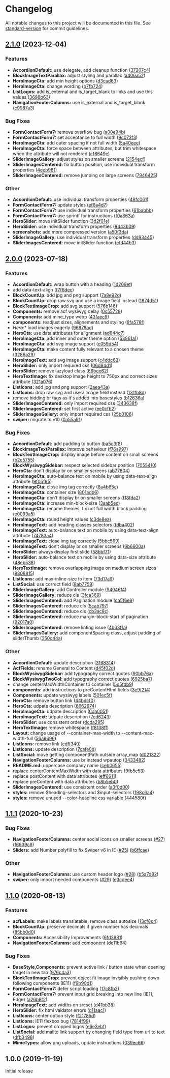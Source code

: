 # Changelog

All notable changes to this project will be documented in this file. See [standard-version](https://github.com/conventional-changelog/standard-version) for commit guidelines.

## [2.1.0](https://github.com/bleech/PremiumComponents/compare/v2.0.0...v2.1.0) (2023-12-04)


### Features

* **AccordionDefault:** use delegate, add cleanup function ([37207c4](https://github.com/bleech/PremiumComponents/commit/37207c4631db38f9dae4f6cd9573721907b79864))
* **BlockImageTextParallax:** adjust styling and parallax ([a406a52](https://github.com/bleech/PremiumComponents/commit/a406a52b0eb5695d79c6611ceb9519240484910f))
* **HeroImageCta:** add min height options ([d3cad63](https://github.com/bleech/PremiumComponents/commit/d3cad635ed162d56e8d1d7d8d360ecdeb2af3046))
* **HeroImageCta:** change wording ([b7fb724](https://github.com/bleech/PremiumComponents/commit/b7fb724d6e5357594cef07bfeff1c2634d50f2f2))
* **ListLogos:** add is_external and is_target_blank to links and use this values ([3698b63](https://github.com/bleech/PremiumComponents/commit/3698b63d31421196b08ed31e8ec9527bea9d0606))
* **NavigationFooterColumns:** use is_external and is_target_blank ([c9987a3](https://github.com/bleech/PremiumComponents/commit/c9987a3d3a25a8ad6abd9f4bca33259e09d234d6))


### Bug Fixes

* **FormContactForm7:** remove overflow bug ([a00e94b](https://github.com/bleech/PremiumComponents/commit/a00e94b3cc6ad22a0817c4dd775d24128d027c22))
* **FormContactForm7:** set acceptance to full width ([9c073f3](https://github.com/bleech/PremiumComponents/commit/9c073f31e2551ef0be2988554fe1a6e4d3c7fa4d))
* **HeroImageCta:** add outer spacing if not full width ([5a40eee](https://github.com/bleech/PremiumComponents/commit/5a40eee5e036fd2fa4e3932ef21d93b00f71f0a8))
* **HeroImageCta:** force space between attributes, but trim whitespace when the attribute will not rendered ([cf6649e](https://github.com/bleech/PremiumComponents/commit/cf6649e3743e29eb8bc19a73db5f2abc199d91d0))
* **SliderImageGallery:** adjust styles on smaller screens ([2154ecf](https://github.com/bleech/PremiumComponents/commit/2154ecf4d2333aeb670a5afa7020fd82b84871ea))
* **SliderImagesCentered:** fix button position, use individual transform properties ([4eeb981](https://github.com/bleech/PremiumComponents/commit/4eeb98122dd912cf1392a7bee6dfad4689e72c9b))
* **SliderImagesCentered:** remove jumping on large screens ([7946425](https://github.com/bleech/PremiumComponents/commit/794642593623d0583dc74db36d9efe1b8e0e3d9f))


### Other

* **AccordionDefault:** use individual transform properties ([48fc061](https://github.com/bleech/PremiumComponents/commit/48fc0610f0fb8d0eb897bb017ef51ee4a0371f3e))
* **FormContactForm7:** update styles ([ef6a4d7](https://github.com/bleech/PremiumComponents/commit/ef6a4d70b279a3119e6bdc1564206fb2ef2d408e))
* **FormContactForm7:** use individual transform properties ([61babbb](https://github.com/bleech/PremiumComponents/commit/61babbb5faa166f82e579822c235fbed8fdf469a))
* **FormContactForm7:** use sprintf for instructions ([f0a863a](https://github.com/bleech/PremiumComponents/commit/f0a863a5d969b75944a5aa57d8beda0e7012ab07))
* **HeroSlider:** move initSlider function ([3d2f01e](https://github.com/bleech/PremiumComponents/commit/3d2f01e571964b460342ef1e0180c86d90bd3107))
* **HeroSlider:** use individual transform properties ([8443b09](https://github.com/bleech/PremiumComponents/commit/8443b0942d9b78556d654846a9d6a5b62eb5ea7c))
* **screenshots:** add more compressed version ([a50f3da](https://github.com/bleech/PremiumComponents/commit/a50f3dac5e6d868d5c32995202513ce98978b744))
* **SliderImageGallery:** use individual transform properties ([dd93445](https://github.com/bleech/PremiumComponents/commit/dd9344551fe456f00cf7d6027ca44782414a9111))
* **SliderImagesCentered:** move initSlider function ([efd44b3](https://github.com/bleech/PremiumComponents/commit/efd44b350b03af367e6f4252c386957fd5ae995d))

## [2.0.0](https://github.com/bleech/PremiumComponents/compare/v1.1.1...v2.0.0) (2023-07-18)


### Features

* **AccordionDefault:** wrap button with a heading ([1d209ef](https://github.com/bleech/PremiumComponents/commit/1d209ef4b5b777dc37bb7a57312db6c94b106f57))
* add data-text-align ([f7f6dec](https://github.com/bleech/PremiumComponents/commit/f7f6decb92c17e16de97ef3927497f88c55ac105))
* **BlockCountUp:** add jpg and png support ([7a8e92d](https://github.com/bleech/PremiumComponents/commit/7a8e92d8a2592c552c804c218d46e41ec69f673b))
* **BlockCountUp:** drop raw svg and use a image field instead ([1874d51](https://github.com/bleech/PremiumComponents/commit/1874d51530c77feaca67020dfdef5f9039b3e3bc))
* **BlockTextImageCrop:** add svg support ([576b146](https://github.com/bleech/PremiumComponents/commit/576b146c48acc5b9bd5875051efae8a9179dd3af))
* **Components:**  remove acf wysiwyg delay ([0c55728](https://github.com/bleech/PremiumComponents/commit/0c55728945fc60a8b5450907249cd868f4f23d05))
* **Components:** add mine_type webp ([43faec9](https://github.com/bleech/PremiumComponents/commit/43faec91f18f730709802643116552d77f6be5b9))
* **components:** readjust sizes, alignements and styling ([8fa578f](https://github.com/bleech/PremiumComponents/commit/8fa578f410bd30f70e893f9872d8ceffa587e48d))
* **Hero*:** load images eagerly ([96876ad](https://github.com/bleech/PremiumComponents/commit/96876ad5351c2de59f6fea7ab7e592defe16561e))
* **HeroCta:** use data attributes for alignment ([ad844c7](https://github.com/bleech/PremiumComponents/commit/ad844c72b8afe8e0ffeee699df7287ebfbb13d40))
* **HeroImageCta:** add inner and outer theme option ([53961a1](https://github.com/bleech/PremiumComponents/commit/53961a1db7b810418296aba06655c4f96c422a10))
* **HeroImageCta:** add svg image support ([c059d54](https://github.com/bleech/PremiumComponents/commit/c059d5473e7b9bdff55393041888158dd33fcdf1))
* **HeroImageCta:** make content fully relevant to a chosen theme ([3286a29](https://github.com/bleech/PremiumComponents/commit/3286a29f7b40d31b91b4b8d6f84b44b33543d64d))
* **HeroImageText:** add svg image support ([c4ddc63](https://github.com/bleech/PremiumComponents/commit/c4ddc63e5dbc71eec0e9b108ad83137a8c0de952))
* **HeroSlider:** only import required css ([06d84d1](https://github.com/bleech/PremiumComponents/commit/06d84d18cb756799d173a08cfc10beed50517168))
* **HeroSlider:** remove lazyload class ([66bee62](https://github.com/bleech/PremiumComponents/commit/66bee6226ff2552c43235cc13d458a374406d492))
* **HeroTextImage:** fix desktop image height to 750px and correct sizes attribute ([321a076](https://github.com/bleech/PremiumComponents/commit/321a076cb6012573db1dba3c50f02bedfb97f06d))
* **ListIcons:** add jpg and png support ([2aea43a](https://github.com/bleech/PremiumComponents/commit/2aea43a85fefb3067190ebce62a5440dd9fc74e3))
* **ListIcons:** drop raw svg and use a image field instead ([131fb8d](https://github.com/bleech/PremiumComponents/commit/131fb8d27cda0160aa9e5c442c5692282e92f7a6))
* remove hidding br tags as it's added into basestyles ([b12636a](https://github.com/bleech/PremiumComponents/commit/b12636a0b1e0882e121c62047dc5fb75656ae985))
* **SliderImagesCentered:** only import required css ([343638f](https://github.com/bleech/PremiumComponents/commit/343638f5784956c9fde4e7f3e585bf317ad03b20))
* **SliderImagesCentered:** set first active ([ee0cfb2](https://github.com/bleech/PremiumComponents/commit/ee0cfb28f20854b636fb150a770f3a38aa78c7da))
* **SliderImagesGallery:** only import required css ([25b0106](https://github.com/bleech/PremiumComponents/commit/25b0106403343969bfd1d2f5907a7a3773129379))
* **swiper:** migrate to v10 ([0a55a91](https://github.com/bleech/PremiumComponents/commit/0a55a917af010b634e21aea162bbf8e2d050b278))


### Bug Fixes

* **AccordionDefault:** add padding to button ([ba5c3f8](https://github.com/bleech/PremiumComponents/commit/ba5c3f881897c65acd8ccee2bf75500c2a59d713))
* **BlockImageTextParallax:** improve behaviour ([f76a997](https://github.com/bleech/PremiumComponents/commit/f76a997abc86bca196219329a4262f5bd38daada))
* **BlockTextImageCrop:** display image before content on small screens ([b2e5755](https://github.com/bleech/PremiumComponents/commit/b2e5755029c7a2a205d6bc7fcba6e364a1b9d2f9))
* **BlockWysiwygSidebar:** respect selected sidebar position ([7055410](https://github.com/bleech/PremiumComponents/commit/7055410ed2644115deba6187ef4b21afd7f130ec))
* **HeroCta:** don’t display br on smaller screens ([ab77804](https://github.com/bleech/PremiumComponents/commit/ab77804a1aee0abf69c678febfc3b3471a5761a2))
* **HeroImageCta:** auto-balance text on mobile by using data-text-align attribute ([9f05f95](https://github.com/bleech/PremiumComponents/commit/9f05f950a66bf36d04f73fd880f6ccac7f2560fa))
* **HeroImageCta:** close img tag correctly ([8a4b65e](https://github.com/bleech/PremiumComponents/commit/8a4b65e367ba206762afbb3e08421fac0dc8b2c7))
* **HeroImageCta:** container size ([801adb6](https://github.com/bleech/PremiumComponents/commit/801adb6b91ce15560eb661d1cec474615308d0cb))
* **HeroImageCta:** don’t display br on smaller screens ([f18fda2](https://github.com/bleech/PremiumComponents/commit/f18fda224392555fd80d27676e66e99810dc068b))
* **HeroImageCta:** increase min-block-size ([3aab5ec](https://github.com/bleech/PremiumComponents/commit/3aab5ec5391d1336052b841d83a83214625bd206))
* **HeroImageCta:** rename themes, fix not full width block padding ([e0093a5](https://github.com/bleech/PremiumComponents/commit/e0093a5ac1902e9b25253bda2503ac4b8779b286))
* **HeroImageCta:** round height values ([c3de8ea](https://github.com/bleech/PremiumComponents/commit/c3de8eabd7b015ef72e7daee8fc76c22b9ce2d88))
* **HeroImageText:** add heading classes selectors ([fdba402](https://github.com/bleech/PremiumComponents/commit/fdba402ba99a6542741a7b306941822cc6671577))
* **HeroImageText:** auto-balance text on mobile by using data-text-align attribute ([74783a4](https://github.com/bleech/PremiumComponents/commit/74783a4f618957b317aff1c3e1ace7500da22841))
* **HeroImageText:** close img tag correctly ([5bbc569](https://github.com/bleech/PremiumComponents/commit/5bbc569ae719d1baf0a953044b73c47e0fb18520))
* **HeroImageText:** don’t display br on smaller screens ([6b6600a](https://github.com/bleech/PremiumComponents/commit/6b6600a7435f3647052933d3552748a576be1ebb))
* **HeroSlider:** always display first slide ([58bbf71](https://github.com/bleech/PremiumComponents/commit/58bbf7154014911f4bc06bc03afb3b62dfd563c5))
* **HeroSlider:** auto-balance text on mobile by using data-size attribute ([48eb538](https://github.com/bleech/PremiumComponents/commit/48eb538d8d090259ae06a95d6564538551466235))
* **HeroTextImage:** remove overlapping image on medium screen sizes ([9808815](https://github.com/bleech/PremiumComponents/commit/98088152028135688dbfede558ad22c9b83860fd))
* **ListIcons:** add max-inline-size to item ([73d17a9](https://github.com/bleech/PremiumComponents/commit/73d17a9d9973f2f691b0a787525a92737588c450))
* **ListSocial:** use correct field ([8ab7759](https://github.com/bleech/PremiumComponents/commit/8ab7759d79df52d6b743de3ccfe0f3c0fdde208a))
* **SliderImageGallery:** add Controller module ([94046f4](https://github.com/bleech/PremiumComponents/commit/94046f4a2ebed2502d0951298904beec85b96eed))
* **SliderImageGallery:** reduce cls ([3fca369](https://github.com/bleech/PremiumComponents/commit/3fca369f4821a4f448ff5b27b5898188a2cedebd))
* **SliderImagesCentered:** add Pagination module ([ca5f6e9](https://github.com/bleech/PremiumComponents/commit/ca5f6e93e56524e50193f62c6e36449ffa03a1b9))
* **SliderImagesCentered:** reduce cls ([5cab797](https://github.com/bleech/PremiumComponents/commit/5cab79782725fdcd369b1dbc8203c1ec6fdebe93))
* **SliderImagesCentered:** reduce cls ([cb3ac8c](https://github.com/bleech/PremiumComponents/commit/cb3ac8cbcac6c857e7bdab4671fb356ce218cfa1))
* **SliderImagesCentered:** reduce margin-block-start of pagination ([92017a0](https://github.com/bleech/PremiumComponents/commit/92017a01ef204bb3d5672e94e4cb429f7e7458a2))
* **SliderImagesCentered:** remove linting issue ([4b63f1a](https://github.com/bleech/PremiumComponents/commit/4b63f1af8390c92f904b2737f7db947f79f8ead6))
* **SliderImagesGallery:** add componentSpacing class, adjust padding of sliderThumb ([350c44a](https://github.com/bleech/PremiumComponents/commit/350c44ac51d14a951a872753e9e7d75323c5db88))


### Other

* **AccordionDefault:** update description ([3168314](https://github.com/bleech/PremiumComponents/commit/31683149dd174ad93a61e2aca80986b77555a3ba))
* **AcfFields:** rename General to Content ([d45f02d](https://github.com/bleech/PremiumComponents/commit/d45f02d4ecfc72bd33fcdba42bb0b39b75d1db54))
* **BlockWysiwygSidebar:** add typography correct quotes ([90bb76a](https://github.com/bleech/PremiumComponents/commit/90bb76a983e89f4e9228516884958492c8c71292))
* **BlockWysiwygTwoCol:** add typography correct quotes ([6925ba7](https://github.com/bleech/PremiumComponents/commit/6925ba7983343e48f773532ea65c68ff11605d32))
* change centerMaxWidthContainer to container ([5d5fdb9](https://github.com/bleech/PremiumComponents/commit/5d5fdb9b0966dc7c12772f79b60b433816eabff1))
* **components:** add instructions to preContentHtml fields ([3e9f214](https://github.com/bleech/PremiumComponents/commit/3e9f21462af6ad09cc50ab15575330103adb6aea))
* **Components:** update wysiwyg labels ([501ec5f](https://github.com/bleech/PremiumComponents/commit/501ec5fa7178aad91bdc6d1e03fedcbe7de3bb7b))
* **HeroCta:** remove button link ([44bdcf0](https://github.com/bleech/PremiumComponents/commit/44bdcf01d19fe628b29d7eb8637451a874babf0d))
* **HeroCta:** udpate description ([6662974](https://github.com/bleech/PremiumComponents/commit/6662974c731d724e18300b928bc896008f048242))
* **HeroImageCta:** udpate description ([6da0051](https://github.com/bleech/PremiumComponents/commit/6da0051266232e219b52e74e70b6b45a6c4e7c01))
* **HeroImageText:** udpate description ([7cd6243](https://github.com/bleech/PremiumComponents/commit/7cd62430e114528464145babca991ba3f7dd8243))
* **HeroSlider:** use consistent order ([dcda295](https://github.com/bleech/PremiumComponents/commit/dcda295b0a459a06b5804e2f5d30f8e3ab309941))
* **HeroTextImage:** remove whitespace ([f8138ff](https://github.com/bleech/PremiumComponents/commit/f8138ffed4c6f1a506930d1206c45d859062725a))
* **Layout:** change usage of --container-max-width to --content-max-width-full ([56a9696](https://github.com/bleech/PremiumComponents/commit/56a96967313c1f9b02217e7e80659a574988b872))
* **ListIcons:** remove link ([edff340](https://github.com/bleech/PremiumComponents/commit/edff34051f2aa5f3f95231a5b76474c8204fd4a9))
* **ListIcons:** update description ([7cafe0d](https://github.com/bleech/PremiumComponents/commit/7cafe0d9f882f99dc8a8164f83cfe77951fa4100))
* **ListSocial:** move getting componentPath outside array_map ([d021322](https://github.com/bleech/PremiumComponents/commit/d021322e250d283f465b32c35d460727bb8ab860))
* **NavigationFooterColumns:** use br instead wpautop ([0433482](https://github.com/bleech/PremiumComponents/commit/04334822684020dd1bfbbf95502b09e580cd60f2))
* **README.md:** uppercase company name ([ceb0655](https://github.com/bleech/PremiumComponents/commit/ceb06557a5a1af9dcb82f0f420736fffd4645dcc))
* replace centerContentMaxWidth with data attributes ([9fb5c53](https://github.com/bleech/PremiumComponents/commit/9fb5c53498fd57f7828a504d80e5ec8263650759))
* replace postContent with data attributes ([eff6611](https://github.com/bleech/PremiumComponents/commit/eff6611d0459250b4f0b2b1b67a4497f130a16d9))
* replace preContent with data attributes ([b8b5eb0](https://github.com/bleech/PremiumComponents/commit/b8b5eb01c556e7adc2bfad3649d495eff63b0265))
* **SliderImagesCentered:** use consistent order ([a3f0d00](https://github.com/bleech/PremiumComponents/commit/a3f0d00fd87eed02fd7b855f342dbbb637623178))
* **styles:** remove $heading-selectors and $input-selectors ([198c6a4](https://github.com/bleech/PremiumComponents/commit/198c6a4869d24a62343b9b4952892d748d6ab5ab))
* **styles:** remove unused --color-headline css variable ([444580f](https://github.com/bleech/PremiumComponents/commit/444580f6f2ed98c37601673ad7fdf046b5a2c911))

## [1.1.1](https://github.com/bleech/PremiumComponents/compare/v1.1.0...v1.1.1) (2020-10-23)


### Bug Fixes

* **NavigationFooterColumns:** center social icons on smaller screens ([#27](https://github.com/bleech/PremiumComponents/issues/27)) ([f6639c9](https://github.com/bleech/PremiumComponents/commit/f6639c9e20a0af82a6cfb383095a80c43e9340ec))
* **Sliders:** add Number polyfill to fix Swiper v6 in IE ([#25](https://github.com/bleech/PremiumComponents/issues/25)) ([b6ffcae](https://github.com/bleech/PremiumComponents/commit/b6ffcae08d78bb2bd6d39afe315dbbf4a597ef63))


### Other

* **NavigationFooterColumns:** use custom header logo ([#28](https://github.com/bleech/PremiumComponents/issues/28)) ([b5a7d82](https://github.com/bleech/PremiumComponents/commit/b5a7d820c937405d3e8e5be911841978ad07cee4))
* **swiper:** only import needed components ([#29](https://github.com/bleech/PremiumComponents/issues/29)) ([e3cdee4](https://github.com/bleech/PremiumComponents/commit/e3cdee4ef0c224dde98f2255a505b290365dba26))

## [1.1.0](https://github.com/bleech/PremiumComponents/compare/v1.0.0...v1.1.0) (2020-08-13)


### Features

* **acfLabels:** make labels translatable, remove class autosize ([13cf8c4](https://github.com/bleech/PremiumComponents/commit/13cf8c4a328e1808a802b9d5923bd05e9f80ab8d))
* **BlockCountUp:** preserve decimals if given number has decimals ([85bb0d0](https://github.com/bleech/PremiumComponents/commit/85bb0d0712e24b6acf606929a741ecd690e47c75))
* **Components:** Accessibility Improvements ([6fd3881](https://github.com/bleech/PremiumComponents/commit/6fd38812d282231682ac32fa0ceaa75e646df59f))
* **NavigationFooterColumns:** add component ([de11b94](https://github.com/bleech/PremiumComponents/commit/de11b94af980be9c17fb127a73cd3d0d7fd5ac68))


### Bug Fixes

* **BaseStyle,Components:** prevent active link / button state when opening target in new tab ([976c4a3](https://github.com/bleech/PremiumComponents/commit/976c4a3f1040289ba9e6ae31f36e89206943cc0e))
* **BlockTextImageCrop:** prevent object fit image invisibly pushing down following components (IE11) ([f9b90d1](https://github.com/bleech/PremiumComponents/commit/f9b90d1d6e772ae58fc4fb0e4980bc5a01e439dc))
* **FormContactForm7:** defer script loading ([17c8fb2](https://github.com/bleech/PremiumComponents/commit/17c8fb2ca4e4f9dbfcaf1664db0edc9ca42c319d))
* **FormContactForm7:** prevent input grid breaking into new line (IE11, Edge) ([a26b8f2](https://github.com/bleech/PremiumComponents/commit/a26b8f2f24dcace8dbed0b5b891c501e6c507e86))
* **HeroImageText:** add widths on srcset ([d41bb38](https://github.com/bleech/PremiumComponents/commit/d41bb3830ee04a1ce8f2486e55c1893fede089fb))
* **HeroSlider:** fix html vaidator errors ([d11aac1](https://github.com/bleech/PremiumComponents/commit/d11aac145f4f75d265311b2775cf188f1437a2b3))
* **ListIcons:** center option style ([f21785d](https://github.com/bleech/PremiumComponents/commit/f21785d3a72747e30f57dd31a575fb2e38cd4dd2))
* **ListIcons:** IE11 flexbox bug ([7814f99](https://github.com/bleech/PremiumComponents/commit/7814f998e34b5a9831c9f2b9cdc305c36101fcc4))
* **ListLogos:** prevent cropped logos ([e6e3ebf](https://github.com/bleech/PremiumComponents/commit/e6e3ebf6625c773f268705e96d4efeed8b7bfdd6))
* **ListSocial:** add mailto link support by changing field type from url to text ([dfb3498](https://github.com/bleech/PremiumComponents/commit/dfb3498c9d1e53708b3af2a636772cfe4a0f43de))
* **MimeTypes:** allow png uploads, update instructions ([039ec66](https://github.com/bleech/PremiumComponents/commit/039ec66c74f2da97f753640d079c50c3e070703b))

## 1.0.0 (2019-11-19)

Initial release
